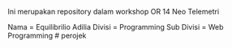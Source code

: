 Ini merupakan repository dalam workshop OR 14 Neo Telemetri

Nama = Equilibrilio Adilia
Divisi = Programming
Sub Divisi = Web Programming #   p e r o j e k  
 